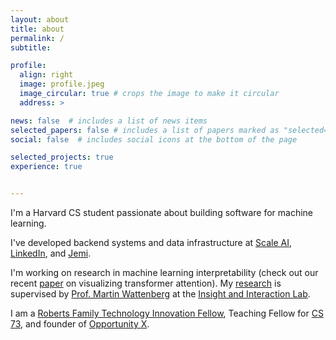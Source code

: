 ```yaml
---
layout: about
title: about
permalink: /
subtitle: 

profile:
  align: right
  image: profile.jpeg
  image_circular: true # crops the image to make it circular
  address: >

news: false  # includes a list of news items
selected_papers: false # includes a list of papers marked as "selected={true}"
social: false  # includes social icons at the bottom of the page

selected_projects: true
experience: true


---
```


<!-- <h3> about </h3> -->

I'm a Harvard CS student passionate about building software for machine learning.

I've developed backend systems and data infrastructure at [Scale AI](https://scale.com), [LinkedIn](https://linkedin.com), and [Jemi](https://jemi.so/).

I'm working on research in machine learning interpretability (check out our recent [paper](https://arxiv.org/pdf/2305.03210.pdf) on visualizing transformer attention). My [research](https://chenxcynthia.github.io/projects/attention/) is supervised by [Prof. Martin Wattenberg](https://www.bewitched.com/) at the [Insight and Interaction Lab](https://insight.seas.harvard.edu).

I am a [Roberts Family Technology Innovation Fellow](https://www.hbs.edu/mba/roberts-family-fellows/Pages/default.aspx), Teaching Fellow for [CS 73](https://wattenberg.github.io/cs73/), and founder of [Opportunity X](https://opportunityx.org/).


<!-- I also enjoy developing research methods to understand AI models and exploring the intersection of art and data. -->

<!-- What I've worked on:
- Developing software at [Scale AI](scale.com), [Hudson River Trading](https://www.hudsonrivertrading.com/), and [LinkedIn](linkedin.com). 
- Investigating the inner workings of transformer language models. My [research]() is supervised by [Prof. Martin Wattenberg](https://www.bewitched.com/) at the [Insight and Interaction Lab](https://insight.seas.harvard.edu). Check out our paper on [attention pattern visualization](!
- Creating [artistic data visualizations](https://chenxcynthia.github.io/projects/) by using data as an artistic medium.
- Founding [Opportunity X](https://opportunityx.org/), a student-led nonprofit that has created research programs at 27 under-resourced schools for 2000+ middle school students nationwide. 

At Harvard, I am a [Roberts Family Technology Innovation Fellow](https://www.hbs.edu/mba/roberts-family-fellows/Pages/default.aspx) and a Teaching Fellow for [CS 73](https://wattenberg.github.io/cs73/), a course on generative and data-driven artwork. I also enjoy playing volleyball on the women's club team and organizing events within the Harvard startup community.  -->